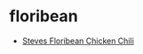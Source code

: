 # floribean

 * [Steves Floribean Chicken Chili](../index/s/steves-floribean-chicken-chili-106780.json)
